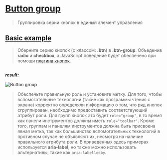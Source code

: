 # [Button group](https://getbootstrap.com/docs/4.3/components/button-group/)

> Группировка серии кнопок в единый элемент управления

## [Basic example](https://getbootstrap.com/docs/4.3/components/button-group/#basic-example)

> Оберните серию кнопок (с классом: **.btn**) в **.btn-group**.
Объеденив **radio** и **checkbox**, а JavaScript поведение будет обеспечено при помощи [плагина кнопок](https://getbootstrap.com/docs/4.3/components/buttons/#button-plugin).

```cshtml

```

***result:***

![Button group](../../../../demo/btn-group-basic-example-demo.jpg)

> Обеспечьте правильную роль и установите метку.
Для того, чтобы вспомогательные технологии (такие как программы чтения с экрана) корректно определяли информацию о том, что ряд кнопок сгруппирован, необходимо предоставить соответствующий атрибут роли. Для групп кнопок это будет `role="group"`, в то время как панели инструментов должны иметь `role="toolbar"`.
Кроме того, группам и панелям инструментов должна быть присвоена явная метка, так как большинство вспомогательных технологий в противном случае не объявляют их, несмотря на наличие правильного атрибута роли. В приведенных здесь примерах используется **aria-label**, но также можно использовать альтернативы, такие как `aria-labelledby`.
